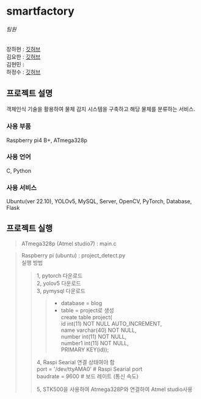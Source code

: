 # smartfactory

###### 팀원
장하현 : [깃허브](https://github.com/ndg5778)  
김요한 : [깃허브](https://github.com/kimyohan12)  
김현민 :   
하정수 : [깃허브](https://github.com/jungsu00)  


## 프로젝트 설명
객체인식 기술을 활용하여 물체 감지 시스템을 구축하고 해당 물체를 분류하는 서비스.

### 사용 부품
Raspberry pi4 B+, ATmega328p

### 사용 언어
C, Python

### 사용 서비스
Ubuntu(ver 22.10), YOLOv5, MySQL, Server, OpenCV, PyTorch, Database, Flask

## 프로젝트 실행
> ATmega328p (Atmel studio7) : main.c  

> Raspberry pi (ubuntu) : project_detect.py  
> 실행 방법  
> > 1, pytorch 다운로드  
> > 2, yolov5 다운로드  
> > 3, pymysql 다운로드  
> > > 	- database = blog  
> > > 	- table = project로 생성  
> > > 		create table project(  
> > > 		id int(11) NOT NULL AUTO_INCREMENT,  
> > > 		name varchar(40) NOT NULL,  
> > > 		number int(11) NOT NULL,  
> > > 		number1 int(11) NOT NULL,  
> > > 		PRIMARY KEY(id));  
> >		
> > 4, Raspi Searial 연결 상태여야 함  
> > 	port = '/dev/ttyAMA0'   # Raspi Searial port  
> > 	baudrate = 9600         # 보드 레이트 (통신 속도)  
> >   
> > 5, STK500을 사용하여 Atmega328P와 연결하여 Atmel studio사용  